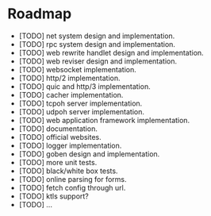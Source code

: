 Roadmap
=======

  * [TODO] net system design and implementation.
  * [TODO] rpc system design and implementation.
  * [TODO] web rewrite handlet design and implementation.
  * [TODO] web reviser design and implementation.
  * [TODO] websocket implementation.
  * [TODO] http/2 implementation.
  * [TODO] quic and http/3 implementation.
  * [TODO] cacher implementation.
  * [TODO] tcpoh server implementation.
  * [TODO] udpoh server implementation.
  * [TODO] web application framework implementation.
  * [TODO] documentation.
  * [TODO] official websites.
  * [TODO] logger implementation.
  * [TODO] goben design and implementation.
  * [TODO] more unit tests.
  * [TODO] black/white box tests.
  * [TODO] online parsing for forms.
  * [TODO] fetch config through url.
  * [TODO] ktls support?
  * [TODO] ...

